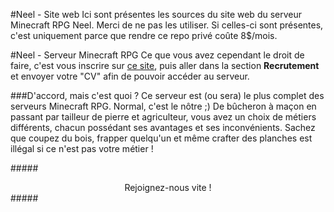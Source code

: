#Neel - Site web
Ici sont présentes les sources du site web du serveur Minecraft RPG Neel. Merci de ne pas les utiliser.
Si celles-ci sont présentes, c'est uniquement parce que rendre ce repo privé coûte 8$/mois.

#Neel - Serveur Minecraft RPG
Ce que vous avez cependant le droit de faire, c'est vous inscrire sur <a href="http://neel-mc.appspot.com/">ce site</a>, puis aller dans la section <strong>Recrutement</strong> et envoyer votre &quot;CV&quot; afin de pouvoir accéder au serveur.

###D&apos;accord, mais c'est quoi ?
Ce serveur est (ou sera) le plus complet des serveurs Minecraft RPG. Normal, c'est le nôtre ;) De bûcheron à maçon en passant par tailleur de pierre et agriculteur, vous avez un choix de métiers différents, chacun possédant ses avantages et ses inconvénients. Sachez que coupez du bois, frapper quelqu'un et même crafter des planches est illégal si ce n'est pas votre métier !

#####<center>Rejoignez-nous vite !</center>#####
